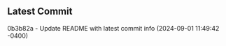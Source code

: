 
## Latest Commit
0b3b82a - Update README with latest commit info (2024-09-01 11:49:42 -0400) <Yunxi-Zhou>
